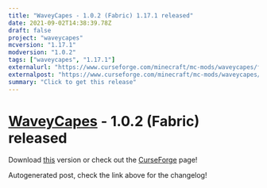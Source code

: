 ```yaml
---
title: "WaveyCapes - 1.0.2 (Fabric) 1.17.1 released"
date: 2021-09-02T14:38:39.78Z
draft: false
project: "waveycapes"
mcversion: "1.17.1"
modversion: "1.0.2"
tags: ["waveycapes", "1.17.1"]
externalurl: "https://www.curseforge.com/minecraft/mc-mods/waveycapes/files/3447127"
externalpost: "https://www.curseforge.com/minecraft/mc-mods/waveycapes/files/3447127"
summary: "Click to get this release"
---
```

# [WaveyCapes](/project/waveycapes) - 1.0.2 (Fabric) released
Download [this](https://www.curseforge.com/minecraft/mc-mods/waveycapes/files/3447127) version or check out the [CurseForge](https://www.curseforge.com/minecraft/mc-mods/waveycapes) page!

Autogenerated post, check the link above for the changelog!
